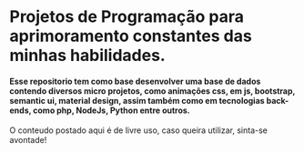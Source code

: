 # Projetos de Programação para aprimoramento constantes das minhas habilidades.

#### Esse repositorio tem como base desenvolver uma base de dados contendo diversos micro projetos, como animações css, em js, bootstrap, semantic ui, material design, assim também como em tecnologias back-ends, como php, NodeJs, Python  entre outros.

O conteudo postado aqui é de livre uso, caso queira utilizar, sinta-se avontade!
